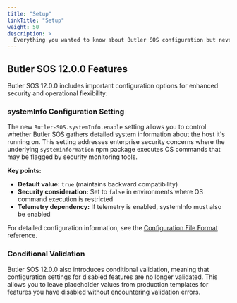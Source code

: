 ```yaml
---
title: "Setup"
linkTitle: "Setup"
weight: 50
description: >
  Everything you wanted to know about Butler SOS configuration but never dared to ask.
---
```


## Butler SOS 12.0.0 Features

Butler SOS 12.0.0 includes important configuration options for enhanced security and operational flexibility:

### systemInfo Configuration Setting

The new `Butler-SOS.systemInfo.enable` setting allows you to control whether Butler SOS gathers detailed system information about the host it's running on. This setting addresses enterprise security concerns where the underlying `systeminformation` npm package executes OS commands that may be flagged by security monitoring tools.

**Key points:**
- **Default value:** `true` (maintains backward compatibility)
- **Security consideration:** Set to `false` in environments where OS command execution is restricted
- **Telemetry dependency:** If telemetry is enabled, systemInfo must also be enabled

For detailed configuration information, see the [Configuration File Format](/docs/reference/config_file_format/) reference.

### Conditional Validation

Butler SOS 12.0.0 also introduces conditional validation, meaning that configuration settings for disabled features are no longer validated. This allows you to leave placeholder values from production templates for features you have disabled without encountering validation errors.

